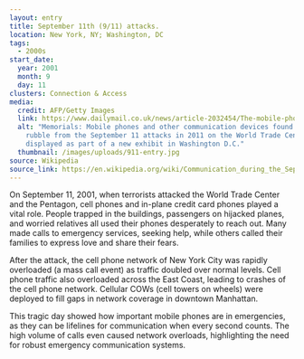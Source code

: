```yaml
---
layout: entry
title: September 11th (9/11) attacks.
location: New York, NY; Washington, DC
tags:
  - 2000s
start_date:
  year: 2001
  month: 9
  day: 11
clusters: Connection & Access
media:
  credit: AFP/Getty Images
  link: https://www.dailymail.co.uk/news/article-2032454/The-mobile-phones-kept-ringing--picked-Haunting-9-11-artefacts-FBI-terror-trials-public-show.html
  alt: "Memorials: Mobile phones and other communication devices found in the
    rubble from the September 11 attacks in 2011 on the World Trade Center are
    displayed as part of a new exhibit in Washington D.C."
  thumbnail: /images/uploads/911-entry.jpg
source: Wikipedia
source_link: https://en.wikipedia.org/wiki/Communication_during_the_September_11_attacks
---
```

On September 11, 2001, when terrorists attacked the World Trade Center and the Pentagon, cell phones and in-plane credit card phones played a vital role. People trapped in the buildings, passengers on hijacked planes, and worried relatives all used their phones desperately to reach out. Many made calls to emergency services, seeking help, while others called their families to express love and share their fears. 

After the attack, the cell phone network of New York City was rapidly overloaded (a mass call event) as traffic doubled over normal levels. Cell phone traffic also overloaded across the East Coast, leading to crashes of the cell phone network. Cellular COWs (cell towers on wheels) were deployed to fill gaps in network coverage in downtown Manhattan. 

This tragic day showed how important mobile phones are in emergencies, as they can be lifelines for communication when every second counts. The high volume of calls even caused network overloads, highlighting the need for robust emergency communication systems.